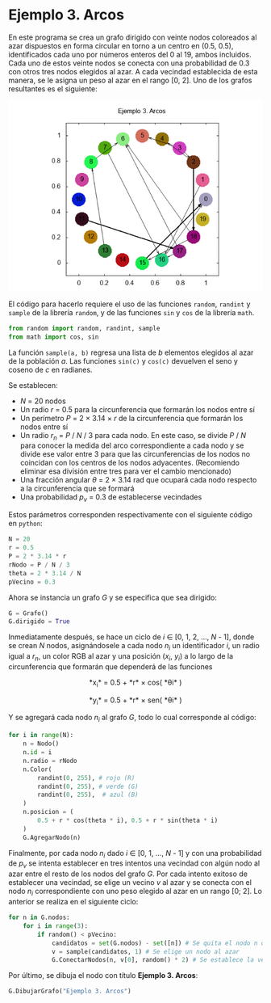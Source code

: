 # Ejemplo 3. Arcos

En este programa se crea un grafo dirigido con veinte nodos coloreados al azar dispuestos en forma circular en torno a un centro en (0.5, 0.5), identificados cada uno por números enteros del 0 al 19, ambos incluidos. Cada uno de estos veinte nodos se conecta con una probabilidad de 0.3 con otros tres nodos elegidos al azar. A cada vecindad establecida de esta manera, se le asigna un peso al azar en el rango [0, 2]. Uno de los grafos resultantes es el siguiente:

![](grafo.png?raw=true)

El código para hacerlo requiere el uso de las funciones `random`, `randint` y `sample` de la librería `random`, y de las funciones `sin` y `cos` de la librería `math`.

```python
from random import random, randint, sample
from math import cos, sin
```

La función `sample(a, b)` regresa una lista de *b* elementos elegidos al azar de la población *a*. Las funciones `sin(c)` y `cos(c)` devuelven el seno y coseno de *c* en radianes.

Se establecen:
* *N* = 20 nodos
* Un radio *r* = 0.5 para la circunferencia que formarán los nodos entre sí
* Un perímetro *P* = 2 &times; 3.14 &times; *r* de la circunferencia que formarán los nodos entre sí
* Un radio *r<sub>n</sub>* = *P* / *N* / 3 para cada nodo. En este caso, se divide *P* / *N* para conocer la medida del arco correspondiente a cada nodo y se divide ese valor entre 3 para que las circunferencias de los nodos no coincidan con los centros de los nodos adyacentes. (Recomiendo eliminar esa división entre tres para ver el cambio mencionado)
* Una fracción angular *&theta;* = 2 &times; 3.14 rad que ocupará cada nodo respecto a la circunferencia que se formará
* Una probabilidad *p<sub>v</sub>* = 0.3 de establecerse vecindades

Estos parámetros corresponden respectivamente con el siguiente código en `python`:

```python
N = 20
r = 0.5
P = 2 * 3.14 * r
rNodo = P / N / 3
theta = 2 * 3.14 / N
pVecino = 0.3
```

Ahora se instancia un grafo *G* y se especifica que sea dirigido:

```python
G = Grafo()
G.dirigido = True
```

Inmediatamente después, se hace un ciclo de *i* &in; [0, 1, 2, ..., *N* - 1], donde se crean *N* nodos, asignándosele a cada nodo *n<sub>i</sub>* un identificador *i*, un radio igual a *r<sub>n</sub>*, un color RGB al azar y una posición (*x<sub>i</sub>*, *y<sub>i</sub>*) a lo largo de la circunferencia que formarán que dependerá de las funciones

<p style="text-align: center;"> *x<sub>i</sub>* = 0.5 + *r* &times; cos( *&theta;i* ) </p>
<p style="text-align: center;"> *y<sub>i</sub>* = 0.5 + *r* &times; sen( *&theta;i* ) </p>

Y se agregará cada nodo *n<sub>i</sub>* al grafo *G*, todo lo cual corresponde al código:

```python
for i in range(N):
    n = Nodo()
    n.id = i
    n.radio = rNodo
    n.Color(
        randint(0, 255), # rojo (R)
        randint(0, 255), # verde (G)
        randint(0, 255),  # azul (B)
    )
    n.posicion = (
        0.5 + r * cos(theta * i), 0.5 + r * sin(theta * i)
    )
    G.AgregarNodo(n)
```

Finalmente, por cada nodo *n<sub>i</sub>* dado *i* &in; [0, 1, ..., *N* - 1] y con una probabilidad de *p<sub>v</sub>* se intenta establecer en tres intentos una vecindad con algún nodo al azar entre el resto de los nodos del grafo *G*. Por cada intento exitoso de establecer una vecindad, se elige un vecino *v* al azar y se conecta con el nodo *n<sub>i</sub>* correspondiente con uno peso elegido al azar en un rango [0; 2]. Lo anterior se realiza en el siguiente ciclo:

```python
for n in G.nodos:
    for i in range(3):
        if random() < pVecino:
            candidatos = set(G.nodos) - set([n]) # Se quita el nodo n de todo los nodos
            v = sample(candidatos, 1) # Se elige un nodo al azar
            G.ConectarNodos(n, v[0], random() * 2) # Se establece la vecindad dirigida de n a v con peso [0; 2]
```

Por último, se dibuja el nodo con título **Ejemplo 3. Arcos**:

```python
G.DibujarGrafo("Ejemplo 3. Arcos")
```
